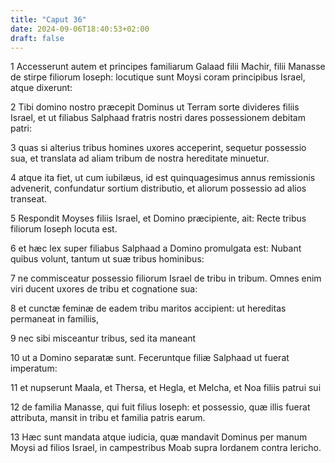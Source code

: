 ```yaml
---
title: "Caput 36"
date: 2024-09-06T18:40:53+02:00
draft: false
---
```




1 Accesserunt autem et principes familiarum Galaad filii Machir, filii Manasse de stirpe filiorum Ioseph: locutique sunt Moysi coram principibus Israel, atque dixerunt:

2 Tibi domino nostro præcepit Dominus ut Terram sorte divideres filiis Israel, et ut filiabus Salphaad fratris nostri dares possessionem debitam patri:

3 quas si alterius tribus homines uxores acceperint, sequetur possessio sua, et translata ad aliam tribum de nostra hereditate minuetur.

4 atque ita fiet, ut cum iubilæus, id est quinquagesimus annus remissionis advenerit, confundatur sortium distributio, et aliorum possessio ad alios transeat.

5 Respondit Moyses filiis Israel, et Domino præcipiente, ait: Recte tribus filiorum Ioseph locuta est.

6 et hæc lex super filiabus Salphaad a Domino promulgata est: Nubant quibus volunt, tantum ut suæ tribus hominibus:

7 ne commisceatur possessio filiorum Israel de tribu in tribum. Omnes enim viri ducent uxores de tribu et cognatione sua:

8 et cunctæ feminæ de eadem tribu maritos accipient: ut hereditas permaneat in familiis,

9 nec sibi misceantur tribus, sed ita maneant

10 ut a Domino separatæ sunt. Feceruntque filiæ Salphaad ut fuerat imperatum:

11 et nupserunt Maala, et Thersa, et Hegla, et Melcha, et Noa filiis patrui sui

12 de familia Manasse, qui fuit filius Ioseph: et possessio, quæ illis fuerat attributa, mansit in tribu et familia patris earum.

13 Hæc sunt mandata atque iudicia, quæ mandavit Dominus per manum Moysi ad filios Israel, in campestribus Moab supra Iordanem contra Iericho.

